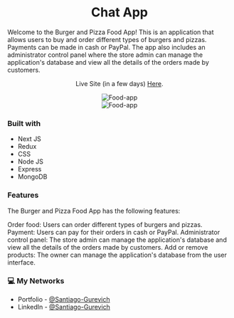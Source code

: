<h1 align="center">Chat App</h1>

<p>Welcome to the Burger and Pizza Food App! This is an application that allows users to buy and order different types of burgers and pizzas. Payments can be made in cash or PayPal. The app also includes an administrator control panel where the store admin can manage the application's database and view all the details of the orders made by customers.
</p>

<p align="center">Live Site (in a few days) <a href="/">Here</a>.</p>

<div align="center">
  <img src="https://media.discordapp.net/attachments/613523626230022146/1090658220000952370/image.png?width=960&height=457" alt="Food-app">
</div>

<div align="center">
  <img src="https://media.discordapp.net/attachments/613523626230022146/1090690811051638995/image.png?width=960&height=447" alt="Food-app">
</div>

### Built with

- Next JS
- Redux
- CSS
- Node JS
- Express
- MongoDB

### Features
The Burger and Pizza Food App has the following features:

Order food: Users can order different types of burgers and pizzas.
Payment: Users can pay for their orders in cash or PayPal.
Administrator control panel: The store admin can manage the application's database and view all the details of the orders made by customers.
Add or remove products: The owner can manage the application's database from the user interface.

### 💻 My Networks

- Portfolio - [@Santiago-Gurevich]('')
- LinkedIn - [@Santiago-Gurevich](https://www.linkedin.com/in/santiago-gurevich/)
